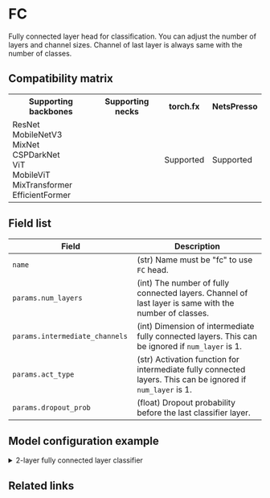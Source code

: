 # FC

Fully connected layer head for classification. You can adjust the number of layers and channel sizes. Channel of last layer is always same with the number of classes.

## Compatibility matrix

<table>
  <tr>
    <th>Supporting backbones</th>
    <th>Supporting necks</th>
    <th>torch.fx</th>
    <th>NetsPresso</th>
  </tr>
  <tr>
    <td>
      ResNet<br />
      MobileNetV3<br />
      MixNet<br />
      CSPDarkNet<br />
      ViT<br />
      MobileViT<br />
      MixTransformer<br />
      EfficientFormer
    </td>
    <td>
    </td>
    <td>Supported</td>
    <td>Supported</td>
  </tr>
</table>


## Field list

| Field <img width=200/> | Description |
|---|---|
| `name` | (str) Name must be "fc" to use `FC` head. |
| `params.num_layers` | (int) The number of fully connected layers. Channel of last layer is same with the number of classes. |
| `params.intermediate_channels` | (int) Dimension of intermediate fully connected layers. This can be ignored if `num_layer` is 1. |
| `params.act_type` | (str) Activation function for intermediate fully connected layers. This can be ignored if `num_layer` is 1. |
| `params.dropout_prob` | (float) Dropout probability before the last classifier layer. |

## Model configuration example

<details>
  <summary>2-layer fully connected layer classifier</summary>
  
  ```yaml
  model:
    architecture:
      head:
        name: fc
        params:
          num_layers: 2
          intermediate_channels: 1024
          act_type: hard_swish
          dropout_prob: 0.2
  ```
</details>

## Related links